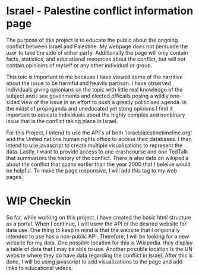 # Israel - Palestine conflict information page

The purpose of this project is to educate the public about the ongoing conflict between Israel 
and Palestine. My webpage does not persuade the user to take the side of either party. Additionally 
the page will only contain facts, statistics, and educational resources about the conflict, but will 
not contain opinioins of myself or any other individual or group. 

This toic is important to me because I have viewed some of the narritive about the issue to be 
harmful and heavily partisan. I have observed individuals giving opionians on the topic with 
little real knowledge of the subject and I see govenments and elected officails posing a wildly
one-sided view of the issue in an effort to push a greatly politicised agenda. in the midst 
of propoganda and uneducated yet stong opinions I find it important to educate individuals about 
the highly complex and nonbinary issue that is the conflict taking place in Israel. 

For this Project, I intend to use the API's of both 'israelpalestinetimeline.org' 
and the United nations human rights office to access their databases. I then 
intend to use javascript to create multiple visualizations to represent the data.
Lastly, I want to provide access to one crashcourse and one TedTalk that summarizes
the history of the conflict. There is also data on wikipedia about the conflict 
that spans earlier than the year 2000 that I beleive would be helpful. 
To make the page responsive, I will add this <meta> tag to my web pages
<meta name="viewport" content="width=device-width, initial-scale=1.0">

# WIP Checkin

So far, while working on this project. I have created the basic html structure as a portal. When I 
continue, I will usew the API of the desired website for data use. One thing to keep in mind is
that the website that I origionally intended to use has a non-public API. Therefore, I will be 
looking for a new website for my data. One possible location for this is Wikipedia. they display 
a table of data that I may be able to use. Another possible location is the UN website where 
they do have data regarding the conflict in Israel. After this is done, I will be using javascript 
to add visualizations to the page and add links to educational videos.
